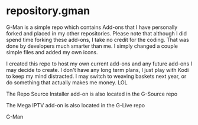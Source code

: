 # repository.gman

G-Man is a simple repo which contains Add-ons that I have personally forked and placed in my other repositories. Please note that although I did spend time forking these add-ons, I take no credit for the coding. That was done by developers much smarter than me. I simply changed a couple simple files and added my own icons.

I created this repo to host my own current add-ons and any future add-ons I may decide to create. I don't have any long term plans, I just play with Kodi to keep my mind distracted. I may switch to weaving baskets next year, or do something that actually makes me money. LOL

The Repo Source Installer add-on is also located in the G-Source repo

The Mega IPTV add-on is also located in the G-Live repo

G-Man
 
